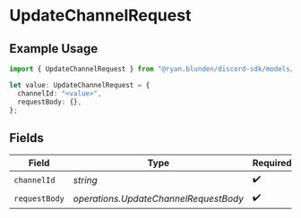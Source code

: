 # UpdateChannelRequest

## Example Usage

```typescript
import { UpdateChannelRequest } from "@ryan.blunden/discord-sdk/models/operations";

let value: UpdateChannelRequest = {
  channelId: "<value>",
  requestBody: {},
};
```

## Fields

| Field                                 | Type                                  | Required                              | Description                           |
| ------------------------------------- | ------------------------------------- | ------------------------------------- | ------------------------------------- |
| `channelId`                           | *string*                              | :heavy_check_mark:                    | N/A                                   |
| `requestBody`                         | *operations.UpdateChannelRequestBody* | :heavy_check_mark:                    | N/A                                   |